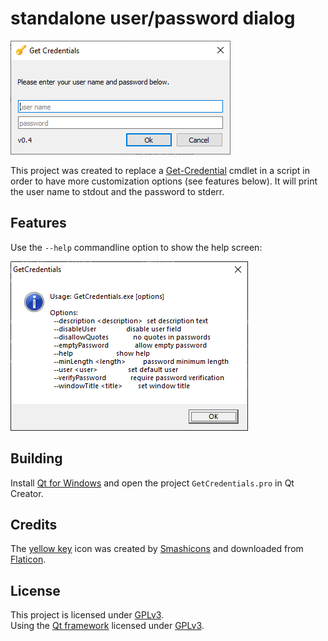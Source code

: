 # standalone user/password dialog

![getcredentials](getcredentials.png)

This project was created to replace a [Get-Credential](https://docs.microsoft.com/en-us/powershell/module/microsoft.powershell.security/get-credential?view=powershell-7) cmdlet in a script in order to have more customization options (see features below). It will print the user name to stdout and the password to stderr.

## Features

Use the `--help` commandline option to show the help screen:

![getcredentials_help](getcredentials_help.png)

## Building

Install [Qt for Windows](https://doc.qt.io/qt-5/windows.html) and open the project `GetCredentials.pro` in Qt Creator.

## Credits

The [yellow key](https://www.flaticon.com/de/kostenloses-icon/schlussel_1679971) icon was created by [Smashicons](https://www.flaticon.com/de/autoren/smashicons) and downloaded from [Flaticon](https://www.flaticon.com).

## License

This project is licensed under [GPLv3](LICENSE).  
Using the [Qt framework](https://www.qt.io) licensed under [GPLv3](LICENSE).
